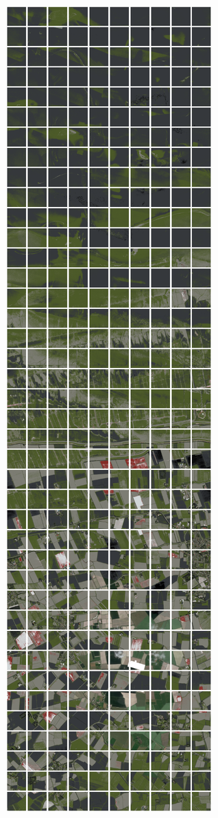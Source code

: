 <html>
<div>
<img src="https://github.com/HakkaTjakka/NL_TILE_MAP/blob/main/18/639/-1073/r.6390.-10730.png" height="44" width="44">
<img src="https://github.com/HakkaTjakka/NL_TILE_MAP/blob/main/18/639/-1073/r.6391.-10730.png" height="44" width="44">
<img src="https://github.com/HakkaTjakka/NL_TILE_MAP/blob/main/18/639/-1073/r.6392.-10730.png" height="44" width="44">
<img src="https://github.com/HakkaTjakka/NL_TILE_MAP/blob/main/18/639/-1073/r.6393.-10730.png" height="44" width="44">
<img src="https://github.com/HakkaTjakka/NL_TILE_MAP/blob/main/18/639/-1073/r.6394.-10730.png" height="44" width="44">
<img src="https://github.com/HakkaTjakka/NL_TILE_MAP/blob/main/18/639/-1073/r.6395.-10730.png" height="44" width="44">
<img src="https://github.com/HakkaTjakka/NL_TILE_MAP/blob/main/18/639/-1073/r.6396.-10730.png" height="44" width="44">
<img src="https://github.com/HakkaTjakka/NL_TILE_MAP/blob/main/18/639/-1073/r.6397.-10730.png" height="44" width="44">
<img src="https://github.com/HakkaTjakka/NL_TILE_MAP/blob/main/18/639/-1073/r.6398.-10730.png" height="44" width="44">
<img src="https://github.com/HakkaTjakka/NL_TILE_MAP/blob/main/18/639/-1073/r.6399.-10730.png" height="44" width="44">
<img src="https://github.com/HakkaTjakka/NL_TILE_MAP/blob/main/18/640/-1073/r.6400.-10730.png" height="44" width="44">
<img src="https://github.com/HakkaTjakka/NL_TILE_MAP/blob/main/18/640/-1073/r.6401.-10730.png" height="44" width="44">
<img src="https://github.com/HakkaTjakka/NL_TILE_MAP/blob/main/18/640/-1073/r.6402.-10730.png" height="44" width="44">
<img src="https://github.com/HakkaTjakka/NL_TILE_MAP/blob/main/18/640/-1073/r.6403.-10730.png" height="44" width="44">
<img src="https://github.com/HakkaTjakka/NL_TILE_MAP/blob/main/18/640/-1073/r.6404.-10730.png" height="44" width="44">
<img src="https://github.com/HakkaTjakka/NL_TILE_MAP/blob/main/18/640/-1073/r.6405.-10730.png" height="44" width="44">
<img src="https://github.com/HakkaTjakka/NL_TILE_MAP/blob/main/18/640/-1073/r.6406.-10730.png" height="44" width="44">
<img src="https://github.com/HakkaTjakka/NL_TILE_MAP/blob/main/18/640/-1073/r.6407.-10730.png" height="44" width="44">
<img src="https://github.com/HakkaTjakka/NL_TILE_MAP/blob/main/18/640/-1073/r.6408.-10730.png" height="44" width="44">
<img src="https://github.com/HakkaTjakka/NL_TILE_MAP/blob/main/18/640/-1073/r.6409.-10730.png" height="44" width="44">
<br>
<img src="https://github.com/HakkaTjakka/NL_TILE_MAP/blob/main/18/639/-1073/r.6390.-10729.png" height="44" width="44">
<img src="https://github.com/HakkaTjakka/NL_TILE_MAP/blob/main/18/639/-1073/r.6391.-10729.png" height="44" width="44">
<img src="https://github.com/HakkaTjakka/NL_TILE_MAP/blob/main/18/639/-1073/r.6392.-10729.png" height="44" width="44">
<img src="https://github.com/HakkaTjakka/NL_TILE_MAP/blob/main/18/639/-1073/r.6393.-10729.png" height="44" width="44">
<img src="https://github.com/HakkaTjakka/NL_TILE_MAP/blob/main/18/639/-1073/r.6394.-10729.png" height="44" width="44">
<img src="https://github.com/HakkaTjakka/NL_TILE_MAP/blob/main/18/639/-1073/r.6395.-10729.png" height="44" width="44">
<img src="https://github.com/HakkaTjakka/NL_TILE_MAP/blob/main/18/639/-1073/r.6396.-10729.png" height="44" width="44">
<img src="https://github.com/HakkaTjakka/NL_TILE_MAP/blob/main/18/639/-1073/r.6397.-10729.png" height="44" width="44">
<img src="https://github.com/HakkaTjakka/NL_TILE_MAP/blob/main/18/639/-1073/r.6398.-10729.png" height="44" width="44">
<img src="https://github.com/HakkaTjakka/NL_TILE_MAP/blob/main/18/639/-1073/r.6399.-10729.png" height="44" width="44">
<img src="https://github.com/HakkaTjakka/NL_TILE_MAP/blob/main/18/640/-1073/r.6400.-10729.png" height="44" width="44">
<img src="https://github.com/HakkaTjakka/NL_TILE_MAP/blob/main/18/640/-1073/r.6401.-10729.png" height="44" width="44">
<img src="https://github.com/HakkaTjakka/NL_TILE_MAP/blob/main/18/640/-1073/r.6402.-10729.png" height="44" width="44">
<img src="https://github.com/HakkaTjakka/NL_TILE_MAP/blob/main/18/640/-1073/r.6403.-10729.png" height="44" width="44">
<img src="https://github.com/HakkaTjakka/NL_TILE_MAP/blob/main/18/640/-1073/r.6404.-10729.png" height="44" width="44">
<img src="https://github.com/HakkaTjakka/NL_TILE_MAP/blob/main/18/640/-1073/r.6405.-10729.png" height="44" width="44">
<img src="https://github.com/HakkaTjakka/NL_TILE_MAP/blob/main/18/640/-1073/r.6406.-10729.png" height="44" width="44">
<img src="https://github.com/HakkaTjakka/NL_TILE_MAP/blob/main/18/640/-1073/r.6407.-10729.png" height="44" width="44">
<img src="https://github.com/HakkaTjakka/NL_TILE_MAP/blob/main/18/640/-1073/r.6408.-10729.png" height="44" width="44">
<img src="https://github.com/HakkaTjakka/NL_TILE_MAP/blob/main/18/640/-1073/r.6409.-10729.png" height="44" width="44">
<br>
<img src="https://github.com/HakkaTjakka/NL_TILE_MAP/blob/main/18/639/-1073/r.6390.-10728.png" height="44" width="44">
<img src="https://github.com/HakkaTjakka/NL_TILE_MAP/blob/main/18/639/-1073/r.6391.-10728.png" height="44" width="44">
<img src="https://github.com/HakkaTjakka/NL_TILE_MAP/blob/main/18/639/-1073/r.6392.-10728.png" height="44" width="44">
<img src="https://github.com/HakkaTjakka/NL_TILE_MAP/blob/main/18/639/-1073/r.6393.-10728.png" height="44" width="44">
<img src="https://github.com/HakkaTjakka/NL_TILE_MAP/blob/main/18/639/-1073/r.6394.-10728.png" height="44" width="44">
<img src="https://github.com/HakkaTjakka/NL_TILE_MAP/blob/main/18/639/-1073/r.6395.-10728.png" height="44" width="44">
<img src="https://github.com/HakkaTjakka/NL_TILE_MAP/blob/main/18/639/-1073/r.6396.-10728.png" height="44" width="44">
<img src="https://github.com/HakkaTjakka/NL_TILE_MAP/blob/main/18/639/-1073/r.6397.-10728.png" height="44" width="44">
<img src="https://github.com/HakkaTjakka/NL_TILE_MAP/blob/main/18/639/-1073/r.6398.-10728.png" height="44" width="44">
<img src="https://github.com/HakkaTjakka/NL_TILE_MAP/blob/main/18/639/-1073/r.6399.-10728.png" height="44" width="44">
<img src="https://github.com/HakkaTjakka/NL_TILE_MAP/blob/main/18/640/-1073/r.6400.-10728.png" height="44" width="44">
<img src="https://github.com/HakkaTjakka/NL_TILE_MAP/blob/main/18/640/-1073/r.6401.-10728.png" height="44" width="44">
<img src="https://github.com/HakkaTjakka/NL_TILE_MAP/blob/main/18/640/-1073/r.6402.-10728.png" height="44" width="44">
<img src="https://github.com/HakkaTjakka/NL_TILE_MAP/blob/main/18/640/-1073/r.6403.-10728.png" height="44" width="44">
<img src="https://github.com/HakkaTjakka/NL_TILE_MAP/blob/main/18/640/-1073/r.6404.-10728.png" height="44" width="44">
<img src="https://github.com/HakkaTjakka/NL_TILE_MAP/blob/main/18/640/-1073/r.6405.-10728.png" height="44" width="44">
<img src="https://github.com/HakkaTjakka/NL_TILE_MAP/blob/main/18/640/-1073/r.6406.-10728.png" height="44" width="44">
<img src="https://github.com/HakkaTjakka/NL_TILE_MAP/blob/main/18/640/-1073/r.6407.-10728.png" height="44" width="44">
<img src="https://github.com/HakkaTjakka/NL_TILE_MAP/blob/main/18/640/-1073/r.6408.-10728.png" height="44" width="44">
<img src="https://github.com/HakkaTjakka/NL_TILE_MAP/blob/main/18/640/-1073/r.6409.-10728.png" height="44" width="44">
<br>
<img src="https://github.com/HakkaTjakka/NL_TILE_MAP/blob/main/18/639/-1073/r.6390.-10727.png" height="44" width="44">
<img src="https://github.com/HakkaTjakka/NL_TILE_MAP/blob/main/18/639/-1073/r.6391.-10727.png" height="44" width="44">
<img src="https://github.com/HakkaTjakka/NL_TILE_MAP/blob/main/18/639/-1073/r.6392.-10727.png" height="44" width="44">
<img src="https://github.com/HakkaTjakka/NL_TILE_MAP/blob/main/18/639/-1073/r.6393.-10727.png" height="44" width="44">
<img src="https://github.com/HakkaTjakka/NL_TILE_MAP/blob/main/18/639/-1073/r.6394.-10727.png" height="44" width="44">
<img src="https://github.com/HakkaTjakka/NL_TILE_MAP/blob/main/18/639/-1073/r.6395.-10727.png" height="44" width="44">
<img src="https://github.com/HakkaTjakka/NL_TILE_MAP/blob/main/18/639/-1073/r.6396.-10727.png" height="44" width="44">
<img src="https://github.com/HakkaTjakka/NL_TILE_MAP/blob/main/18/639/-1073/r.6397.-10727.png" height="44" width="44">
<img src="https://github.com/HakkaTjakka/NL_TILE_MAP/blob/main/18/639/-1073/r.6398.-10727.png" height="44" width="44">
<img src="https://github.com/HakkaTjakka/NL_TILE_MAP/blob/main/18/639/-1073/r.6399.-10727.png" height="44" width="44">
<img src="https://github.com/HakkaTjakka/NL_TILE_MAP/blob/main/18/640/-1073/r.6400.-10727.png" height="44" width="44">
<img src="https://github.com/HakkaTjakka/NL_TILE_MAP/blob/main/18/640/-1073/r.6401.-10727.png" height="44" width="44">
<img src="https://github.com/HakkaTjakka/NL_TILE_MAP/blob/main/18/640/-1073/r.6402.-10727.png" height="44" width="44">
<img src="https://github.com/HakkaTjakka/NL_TILE_MAP/blob/main/18/640/-1073/r.6403.-10727.png" height="44" width="44">
<img src="https://github.com/HakkaTjakka/NL_TILE_MAP/blob/main/18/640/-1073/r.6404.-10727.png" height="44" width="44">
<img src="https://github.com/HakkaTjakka/NL_TILE_MAP/blob/main/18/640/-1073/r.6405.-10727.png" height="44" width="44">
<img src="https://github.com/HakkaTjakka/NL_TILE_MAP/blob/main/18/640/-1073/r.6406.-10727.png" height="44" width="44">
<img src="https://github.com/HakkaTjakka/NL_TILE_MAP/blob/main/18/640/-1073/r.6407.-10727.png" height="44" width="44">
<img src="https://github.com/HakkaTjakka/NL_TILE_MAP/blob/main/18/640/-1073/r.6408.-10727.png" height="44" width="44">
<img src="https://github.com/HakkaTjakka/NL_TILE_MAP/blob/main/18/640/-1073/r.6409.-10727.png" height="44" width="44">
<br>
<img src="https://github.com/HakkaTjakka/NL_TILE_MAP/blob/main/18/639/-1073/r.6390.-10726.png" height="44" width="44">
<img src="https://github.com/HakkaTjakka/NL_TILE_MAP/blob/main/18/639/-1073/r.6391.-10726.png" height="44" width="44">
<img src="https://github.com/HakkaTjakka/NL_TILE_MAP/blob/main/18/639/-1073/r.6392.-10726.png" height="44" width="44">
<img src="https://github.com/HakkaTjakka/NL_TILE_MAP/blob/main/18/639/-1073/r.6393.-10726.png" height="44" width="44">
<img src="https://github.com/HakkaTjakka/NL_TILE_MAP/blob/main/18/639/-1073/r.6394.-10726.png" height="44" width="44">
<img src="https://github.com/HakkaTjakka/NL_TILE_MAP/blob/main/18/639/-1073/r.6395.-10726.png" height="44" width="44">
<img src="https://github.com/HakkaTjakka/NL_TILE_MAP/blob/main/18/639/-1073/r.6396.-10726.png" height="44" width="44">
<img src="https://github.com/HakkaTjakka/NL_TILE_MAP/blob/main/18/639/-1073/r.6397.-10726.png" height="44" width="44">
<img src="https://github.com/HakkaTjakka/NL_TILE_MAP/blob/main/18/639/-1073/r.6398.-10726.png" height="44" width="44">
<img src="https://github.com/HakkaTjakka/NL_TILE_MAP/blob/main/18/639/-1073/r.6399.-10726.png" height="44" width="44">
<img src="https://github.com/HakkaTjakka/NL_TILE_MAP/blob/main/18/640/-1073/r.6400.-10726.png" height="44" width="44">
<img src="https://github.com/HakkaTjakka/NL_TILE_MAP/blob/main/18/640/-1073/r.6401.-10726.png" height="44" width="44">
<img src="https://github.com/HakkaTjakka/NL_TILE_MAP/blob/main/18/640/-1073/r.6402.-10726.png" height="44" width="44">
<img src="https://github.com/HakkaTjakka/NL_TILE_MAP/blob/main/18/640/-1073/r.6403.-10726.png" height="44" width="44">
<img src="https://github.com/HakkaTjakka/NL_TILE_MAP/blob/main/18/640/-1073/r.6404.-10726.png" height="44" width="44">
<img src="https://github.com/HakkaTjakka/NL_TILE_MAP/blob/main/18/640/-1073/r.6405.-10726.png" height="44" width="44">
<img src="https://github.com/HakkaTjakka/NL_TILE_MAP/blob/main/18/640/-1073/r.6406.-10726.png" height="44" width="44">
<img src="https://github.com/HakkaTjakka/NL_TILE_MAP/blob/main/18/640/-1073/r.6407.-10726.png" height="44" width="44">
<img src="https://github.com/HakkaTjakka/NL_TILE_MAP/blob/main/18/640/-1073/r.6408.-10726.png" height="44" width="44">
<img src="https://github.com/HakkaTjakka/NL_TILE_MAP/blob/main/18/640/-1073/r.6409.-10726.png" height="44" width="44">
<br>
<img src="https://github.com/HakkaTjakka/NL_TILE_MAP/blob/main/18/639/-1073/r.6390.-10725.png" height="44" width="44">
<img src="https://github.com/HakkaTjakka/NL_TILE_MAP/blob/main/18/639/-1073/r.6391.-10725.png" height="44" width="44">
<img src="https://github.com/HakkaTjakka/NL_TILE_MAP/blob/main/18/639/-1073/r.6392.-10725.png" height="44" width="44">
<img src="https://github.com/HakkaTjakka/NL_TILE_MAP/blob/main/18/639/-1073/r.6393.-10725.png" height="44" width="44">
<img src="https://github.com/HakkaTjakka/NL_TILE_MAP/blob/main/18/639/-1073/r.6394.-10725.png" height="44" width="44">
<img src="https://github.com/HakkaTjakka/NL_TILE_MAP/blob/main/18/639/-1073/r.6395.-10725.png" height="44" width="44">
<img src="https://github.com/HakkaTjakka/NL_TILE_MAP/blob/main/18/639/-1073/r.6396.-10725.png" height="44" width="44">
<img src="https://github.com/HakkaTjakka/NL_TILE_MAP/blob/main/18/639/-1073/r.6397.-10725.png" height="44" width="44">
<img src="https://github.com/HakkaTjakka/NL_TILE_MAP/blob/main/18/639/-1073/r.6398.-10725.png" height="44" width="44">
<img src="https://github.com/HakkaTjakka/NL_TILE_MAP/blob/main/18/639/-1073/r.6399.-10725.png" height="44" width="44">
<img src="https://github.com/HakkaTjakka/NL_TILE_MAP/blob/main/18/640/-1073/r.6400.-10725.png" height="44" width="44">
<img src="https://github.com/HakkaTjakka/NL_TILE_MAP/blob/main/18/640/-1073/r.6401.-10725.png" height="44" width="44">
<img src="https://github.com/HakkaTjakka/NL_TILE_MAP/blob/main/18/640/-1073/r.6402.-10725.png" height="44" width="44">
<img src="https://github.com/HakkaTjakka/NL_TILE_MAP/blob/main/18/640/-1073/r.6403.-10725.png" height="44" width="44">
<img src="https://github.com/HakkaTjakka/NL_TILE_MAP/blob/main/18/640/-1073/r.6404.-10725.png" height="44" width="44">
<img src="https://github.com/HakkaTjakka/NL_TILE_MAP/blob/main/18/640/-1073/r.6405.-10725.png" height="44" width="44">
<img src="https://github.com/HakkaTjakka/NL_TILE_MAP/blob/main/18/640/-1073/r.6406.-10725.png" height="44" width="44">
<img src="https://github.com/HakkaTjakka/NL_TILE_MAP/blob/main/18/640/-1073/r.6407.-10725.png" height="44" width="44">
<img src="https://github.com/HakkaTjakka/NL_TILE_MAP/blob/main/18/640/-1073/r.6408.-10725.png" height="44" width="44">
<img src="https://github.com/HakkaTjakka/NL_TILE_MAP/blob/main/18/640/-1073/r.6409.-10725.png" height="44" width="44">
<br>
<img src="https://github.com/HakkaTjakka/NL_TILE_MAP/blob/main/18/639/-1073/r.6390.-10724.png" height="44" width="44">
<img src="https://github.com/HakkaTjakka/NL_TILE_MAP/blob/main/18/639/-1073/r.6391.-10724.png" height="44" width="44">
<img src="https://github.com/HakkaTjakka/NL_TILE_MAP/blob/main/18/639/-1073/r.6392.-10724.png" height="44" width="44">
<img src="https://github.com/HakkaTjakka/NL_TILE_MAP/blob/main/18/639/-1073/r.6393.-10724.png" height="44" width="44">
<img src="https://github.com/HakkaTjakka/NL_TILE_MAP/blob/main/18/639/-1073/r.6394.-10724.png" height="44" width="44">
<img src="https://github.com/HakkaTjakka/NL_TILE_MAP/blob/main/18/639/-1073/r.6395.-10724.png" height="44" width="44">
<img src="https://github.com/HakkaTjakka/NL_TILE_MAP/blob/main/18/639/-1073/r.6396.-10724.png" height="44" width="44">
<img src="https://github.com/HakkaTjakka/NL_TILE_MAP/blob/main/18/639/-1073/r.6397.-10724.png" height="44" width="44">
<img src="https://github.com/HakkaTjakka/NL_TILE_MAP/blob/main/18/639/-1073/r.6398.-10724.png" height="44" width="44">
<img src="https://github.com/HakkaTjakka/NL_TILE_MAP/blob/main/18/639/-1073/r.6399.-10724.png" height="44" width="44">
<img src="https://github.com/HakkaTjakka/NL_TILE_MAP/blob/main/18/640/-1073/r.6400.-10724.png" height="44" width="44">
<img src="https://github.com/HakkaTjakka/NL_TILE_MAP/blob/main/18/640/-1073/r.6401.-10724.png" height="44" width="44">
<img src="https://github.com/HakkaTjakka/NL_TILE_MAP/blob/main/18/640/-1073/r.6402.-10724.png" height="44" width="44">
<img src="https://github.com/HakkaTjakka/NL_TILE_MAP/blob/main/18/640/-1073/r.6403.-10724.png" height="44" width="44">
<img src="https://github.com/HakkaTjakka/NL_TILE_MAP/blob/main/18/640/-1073/r.6404.-10724.png" height="44" width="44">
<img src="https://github.com/HakkaTjakka/NL_TILE_MAP/blob/main/18/640/-1073/r.6405.-10724.png" height="44" width="44">
<img src="https://github.com/HakkaTjakka/NL_TILE_MAP/blob/main/18/640/-1073/r.6406.-10724.png" height="44" width="44">
<img src="https://github.com/HakkaTjakka/NL_TILE_MAP/blob/main/18/640/-1073/r.6407.-10724.png" height="44" width="44">
<img src="https://github.com/HakkaTjakka/NL_TILE_MAP/blob/main/18/640/-1073/r.6408.-10724.png" height="44" width="44">
<img src="https://github.com/HakkaTjakka/NL_TILE_MAP/blob/main/18/640/-1073/r.6409.-10724.png" height="44" width="44">
<br>
<img src="https://github.com/HakkaTjakka/NL_TILE_MAP/blob/main/18/639/-1073/r.6390.-10723.png" height="44" width="44">
<img src="https://github.com/HakkaTjakka/NL_TILE_MAP/blob/main/18/639/-1073/r.6391.-10723.png" height="44" width="44">
<img src="https://github.com/HakkaTjakka/NL_TILE_MAP/blob/main/18/639/-1073/r.6392.-10723.png" height="44" width="44">
<img src="https://github.com/HakkaTjakka/NL_TILE_MAP/blob/main/18/639/-1073/r.6393.-10723.png" height="44" width="44">
<img src="https://github.com/HakkaTjakka/NL_TILE_MAP/blob/main/18/639/-1073/r.6394.-10723.png" height="44" width="44">
<img src="https://github.com/HakkaTjakka/NL_TILE_MAP/blob/main/18/639/-1073/r.6395.-10723.png" height="44" width="44">
<img src="https://github.com/HakkaTjakka/NL_TILE_MAP/blob/main/18/639/-1073/r.6396.-10723.png" height="44" width="44">
<img src="https://github.com/HakkaTjakka/NL_TILE_MAP/blob/main/18/639/-1073/r.6397.-10723.png" height="44" width="44">
<img src="https://github.com/HakkaTjakka/NL_TILE_MAP/blob/main/18/639/-1073/r.6398.-10723.png" height="44" width="44">
<img src="https://github.com/HakkaTjakka/NL_TILE_MAP/blob/main/18/639/-1073/r.6399.-10723.png" height="44" width="44">
<img src="https://github.com/HakkaTjakka/NL_TILE_MAP/blob/main/18/640/-1073/r.6400.-10723.png" height="44" width="44">
<img src="https://github.com/HakkaTjakka/NL_TILE_MAP/blob/main/18/640/-1073/r.6401.-10723.png" height="44" width="44">
<img src="https://github.com/HakkaTjakka/NL_TILE_MAP/blob/main/18/640/-1073/r.6402.-10723.png" height="44" width="44">
<img src="https://github.com/HakkaTjakka/NL_TILE_MAP/blob/main/18/640/-1073/r.6403.-10723.png" height="44" width="44">
<img src="https://github.com/HakkaTjakka/NL_TILE_MAP/blob/main/18/640/-1073/r.6404.-10723.png" height="44" width="44">
<img src="https://github.com/HakkaTjakka/NL_TILE_MAP/blob/main/18/640/-1073/r.6405.-10723.png" height="44" width="44">
<img src="https://github.com/HakkaTjakka/NL_TILE_MAP/blob/main/18/640/-1073/r.6406.-10723.png" height="44" width="44">
<img src="https://github.com/HakkaTjakka/NL_TILE_MAP/blob/main/18/640/-1073/r.6407.-10723.png" height="44" width="44">
<img src="https://github.com/HakkaTjakka/NL_TILE_MAP/blob/main/18/640/-1073/r.6408.-10723.png" height="44" width="44">
<img src="https://github.com/HakkaTjakka/NL_TILE_MAP/blob/main/18/640/-1073/r.6409.-10723.png" height="44" width="44">
<br>
<img src="https://github.com/HakkaTjakka/NL_TILE_MAP/blob/main/18/639/-1073/r.6390.-10722.png" height="44" width="44">
<img src="https://github.com/HakkaTjakka/NL_TILE_MAP/blob/main/18/639/-1073/r.6391.-10722.png" height="44" width="44">
<img src="https://github.com/HakkaTjakka/NL_TILE_MAP/blob/main/18/639/-1073/r.6392.-10722.png" height="44" width="44">
<img src="https://github.com/HakkaTjakka/NL_TILE_MAP/blob/main/18/639/-1073/r.6393.-10722.png" height="44" width="44">
<img src="https://github.com/HakkaTjakka/NL_TILE_MAP/blob/main/18/639/-1073/r.6394.-10722.png" height="44" width="44">
<img src="https://github.com/HakkaTjakka/NL_TILE_MAP/blob/main/18/639/-1073/r.6395.-10722.png" height="44" width="44">
<img src="https://github.com/HakkaTjakka/NL_TILE_MAP/blob/main/18/639/-1073/r.6396.-10722.png" height="44" width="44">
<img src="https://github.com/HakkaTjakka/NL_TILE_MAP/blob/main/18/639/-1073/r.6397.-10722.png" height="44" width="44">
<img src="https://github.com/HakkaTjakka/NL_TILE_MAP/blob/main/18/639/-1073/r.6398.-10722.png" height="44" width="44">
<img src="https://github.com/HakkaTjakka/NL_TILE_MAP/blob/main/18/639/-1073/r.6399.-10722.png" height="44" width="44">
<img src="https://github.com/HakkaTjakka/NL_TILE_MAP/blob/main/18/640/-1073/r.6400.-10722.png" height="44" width="44">
<img src="https://github.com/HakkaTjakka/NL_TILE_MAP/blob/main/18/640/-1073/r.6401.-10722.png" height="44" width="44">
<img src="https://github.com/HakkaTjakka/NL_TILE_MAP/blob/main/18/640/-1073/r.6402.-10722.png" height="44" width="44">
<img src="https://github.com/HakkaTjakka/NL_TILE_MAP/blob/main/18/640/-1073/r.6403.-10722.png" height="44" width="44">
<img src="https://github.com/HakkaTjakka/NL_TILE_MAP/blob/main/18/640/-1073/r.6404.-10722.png" height="44" width="44">
<img src="https://github.com/HakkaTjakka/NL_TILE_MAP/blob/main/18/640/-1073/r.6405.-10722.png" height="44" width="44">
<img src="https://github.com/HakkaTjakka/NL_TILE_MAP/blob/main/18/640/-1073/r.6406.-10722.png" height="44" width="44">
<img src="https://github.com/HakkaTjakka/NL_TILE_MAP/blob/main/18/640/-1073/r.6407.-10722.png" height="44" width="44">
<img src="https://github.com/HakkaTjakka/NL_TILE_MAP/blob/main/18/640/-1073/r.6408.-10722.png" height="44" width="44">
<img src="https://github.com/HakkaTjakka/NL_TILE_MAP/blob/main/18/640/-1073/r.6409.-10722.png" height="44" width="44">
<br>
<img src="https://github.com/HakkaTjakka/NL_TILE_MAP/blob/main/18/639/-1073/r.6390.-10721.png" height="44" width="44">
<img src="https://github.com/HakkaTjakka/NL_TILE_MAP/blob/main/18/639/-1073/r.6391.-10721.png" height="44" width="44">
<img src="https://github.com/HakkaTjakka/NL_TILE_MAP/blob/main/18/639/-1073/r.6392.-10721.png" height="44" width="44">
<img src="https://github.com/HakkaTjakka/NL_TILE_MAP/blob/main/18/639/-1073/r.6393.-10721.png" height="44" width="44">
<img src="https://github.com/HakkaTjakka/NL_TILE_MAP/blob/main/18/639/-1073/r.6394.-10721.png" height="44" width="44">
<img src="https://github.com/HakkaTjakka/NL_TILE_MAP/blob/main/18/639/-1073/r.6395.-10721.png" height="44" width="44">
<img src="https://github.com/HakkaTjakka/NL_TILE_MAP/blob/main/18/639/-1073/r.6396.-10721.png" height="44" width="44">
<img src="https://github.com/HakkaTjakka/NL_TILE_MAP/blob/main/18/639/-1073/r.6397.-10721.png" height="44" width="44">
<img src="https://github.com/HakkaTjakka/NL_TILE_MAP/blob/main/18/639/-1073/r.6398.-10721.png" height="44" width="44">
<img src="https://github.com/HakkaTjakka/NL_TILE_MAP/blob/main/18/639/-1073/r.6399.-10721.png" height="44" width="44">
<img src="https://github.com/HakkaTjakka/NL_TILE_MAP/blob/main/18/640/-1073/r.6400.-10721.png" height="44" width="44">
<img src="https://github.com/HakkaTjakka/NL_TILE_MAP/blob/main/18/640/-1073/r.6401.-10721.png" height="44" width="44">
<img src="https://github.com/HakkaTjakka/NL_TILE_MAP/blob/main/18/640/-1073/r.6402.-10721.png" height="44" width="44">
<img src="https://github.com/HakkaTjakka/NL_TILE_MAP/blob/main/18/640/-1073/r.6403.-10721.png" height="44" width="44">
<img src="https://github.com/HakkaTjakka/NL_TILE_MAP/blob/main/18/640/-1073/r.6404.-10721.png" height="44" width="44">
<img src="https://github.com/HakkaTjakka/NL_TILE_MAP/blob/main/18/640/-1073/r.6405.-10721.png" height="44" width="44">
<img src="https://github.com/HakkaTjakka/NL_TILE_MAP/blob/main/18/640/-1073/r.6406.-10721.png" height="44" width="44">
<img src="https://github.com/HakkaTjakka/NL_TILE_MAP/blob/main/18/640/-1073/r.6407.-10721.png" height="44" width="44">
<img src="https://github.com/HakkaTjakka/NL_TILE_MAP/blob/main/18/640/-1073/r.6408.-10721.png" height="44" width="44">
<img src="https://github.com/HakkaTjakka/NL_TILE_MAP/blob/main/18/640/-1073/r.6409.-10721.png" height="44" width="44">
<br>
<img src="https://github.com/HakkaTjakka/NL_TILE_MAP/blob/main/18/639/-1072/r.6390.-10720.png" height="44" width="44">
<img src="https://github.com/HakkaTjakka/NL_TILE_MAP/blob/main/18/639/-1072/r.6391.-10720.png" height="44" width="44">
<img src="https://github.com/HakkaTjakka/NL_TILE_MAP/blob/main/18/639/-1072/r.6392.-10720.png" height="44" width="44">
<img src="https://github.com/HakkaTjakka/NL_TILE_MAP/blob/main/18/639/-1072/r.6393.-10720.png" height="44" width="44">
<img src="https://github.com/HakkaTjakka/NL_TILE_MAP/blob/main/18/639/-1072/r.6394.-10720.png" height="44" width="44">
<img src="https://github.com/HakkaTjakka/NL_TILE_MAP/blob/main/18/639/-1072/r.6395.-10720.png" height="44" width="44">
<img src="https://github.com/HakkaTjakka/NL_TILE_MAP/blob/main/18/639/-1072/r.6396.-10720.png" height="44" width="44">
<img src="https://github.com/HakkaTjakka/NL_TILE_MAP/blob/main/18/639/-1072/r.6397.-10720.png" height="44" width="44">
<img src="https://github.com/HakkaTjakka/NL_TILE_MAP/blob/main/18/639/-1072/r.6398.-10720.png" height="44" width="44">
<img src="https://github.com/HakkaTjakka/NL_TILE_MAP/blob/main/18/639/-1072/r.6399.-10720.png" height="44" width="44">
<img src="https://github.com/HakkaTjakka/NL_TILE_MAP/blob/main/18/640/-1072/r.6400.-10720.png" height="44" width="44">
<img src="https://github.com/HakkaTjakka/NL_TILE_MAP/blob/main/18/640/-1072/r.6401.-10720.png" height="44" width="44">
<img src="https://github.com/HakkaTjakka/NL_TILE_MAP/blob/main/18/640/-1072/r.6402.-10720.png" height="44" width="44">
<img src="https://github.com/HakkaTjakka/NL_TILE_MAP/blob/main/18/640/-1072/r.6403.-10720.png" height="44" width="44">
<img src="https://github.com/HakkaTjakka/NL_TILE_MAP/blob/main/18/640/-1072/r.6404.-10720.png" height="44" width="44">
<img src="https://github.com/HakkaTjakka/NL_TILE_MAP/blob/main/18/640/-1072/r.6405.-10720.png" height="44" width="44">
<img src="https://github.com/HakkaTjakka/NL_TILE_MAP/blob/main/18/640/-1072/r.6406.-10720.png" height="44" width="44">
<img src="https://github.com/HakkaTjakka/NL_TILE_MAP/blob/main/18/640/-1072/r.6407.-10720.png" height="44" width="44">
<img src="https://github.com/HakkaTjakka/NL_TILE_MAP/blob/main/18/640/-1072/r.6408.-10720.png" height="44" width="44">
<img src="https://github.com/HakkaTjakka/NL_TILE_MAP/blob/main/18/640/-1072/r.6409.-10720.png" height="44" width="44">
<br>
<img src="https://github.com/HakkaTjakka/NL_TILE_MAP/blob/main/18/639/-1072/r.6390.-10719.png" height="44" width="44">
<img src="https://github.com/HakkaTjakka/NL_TILE_MAP/blob/main/18/639/-1072/r.6391.-10719.png" height="44" width="44">
<img src="https://github.com/HakkaTjakka/NL_TILE_MAP/blob/main/18/639/-1072/r.6392.-10719.png" height="44" width="44">
<img src="https://github.com/HakkaTjakka/NL_TILE_MAP/blob/main/18/639/-1072/r.6393.-10719.png" height="44" width="44">
<img src="https://github.com/HakkaTjakka/NL_TILE_MAP/blob/main/18/639/-1072/r.6394.-10719.png" height="44" width="44">
<img src="https://github.com/HakkaTjakka/NL_TILE_MAP/blob/main/18/639/-1072/r.6395.-10719.png" height="44" width="44">
<img src="https://github.com/HakkaTjakka/NL_TILE_MAP/blob/main/18/639/-1072/r.6396.-10719.png" height="44" width="44">
<img src="https://github.com/HakkaTjakka/NL_TILE_MAP/blob/main/18/639/-1072/r.6397.-10719.png" height="44" width="44">
<img src="https://github.com/HakkaTjakka/NL_TILE_MAP/blob/main/18/639/-1072/r.6398.-10719.png" height="44" width="44">
<img src="https://github.com/HakkaTjakka/NL_TILE_MAP/blob/main/18/639/-1072/r.6399.-10719.png" height="44" width="44">
<img src="https://github.com/HakkaTjakka/NL_TILE_MAP/blob/main/18/640/-1072/r.6400.-10719.png" height="44" width="44">
<img src="https://github.com/HakkaTjakka/NL_TILE_MAP/blob/main/18/640/-1072/r.6401.-10719.png" height="44" width="44">
<img src="https://github.com/HakkaTjakka/NL_TILE_MAP/blob/main/18/640/-1072/r.6402.-10719.png" height="44" width="44">
<img src="https://github.com/HakkaTjakka/NL_TILE_MAP/blob/main/18/640/-1072/r.6403.-10719.png" height="44" width="44">
<img src="https://github.com/HakkaTjakka/NL_TILE_MAP/blob/main/18/640/-1072/r.6404.-10719.png" height="44" width="44">
<img src="https://github.com/HakkaTjakka/NL_TILE_MAP/blob/main/18/640/-1072/r.6405.-10719.png" height="44" width="44">
<img src="https://github.com/HakkaTjakka/NL_TILE_MAP/blob/main/18/640/-1072/r.6406.-10719.png" height="44" width="44">
<img src="https://github.com/HakkaTjakka/NL_TILE_MAP/blob/main/18/640/-1072/r.6407.-10719.png" height="44" width="44">
<img src="https://github.com/HakkaTjakka/NL_TILE_MAP/blob/main/18/640/-1072/r.6408.-10719.png" height="44" width="44">
<img src="https://github.com/HakkaTjakka/NL_TILE_MAP/blob/main/18/640/-1072/r.6409.-10719.png" height="44" width="44">
<br>
<img src="https://github.com/HakkaTjakka/NL_TILE_MAP/blob/main/18/639/-1072/r.6390.-10718.png" height="44" width="44">
<img src="https://github.com/HakkaTjakka/NL_TILE_MAP/blob/main/18/639/-1072/r.6391.-10718.png" height="44" width="44">
<img src="https://github.com/HakkaTjakka/NL_TILE_MAP/blob/main/18/639/-1072/r.6392.-10718.png" height="44" width="44">
<img src="https://github.com/HakkaTjakka/NL_TILE_MAP/blob/main/18/639/-1072/r.6393.-10718.png" height="44" width="44">
<img src="https://github.com/HakkaTjakka/NL_TILE_MAP/blob/main/18/639/-1072/r.6394.-10718.png" height="44" width="44">
<img src="https://github.com/HakkaTjakka/NL_TILE_MAP/blob/main/18/639/-1072/r.6395.-10718.png" height="44" width="44">
<img src="https://github.com/HakkaTjakka/NL_TILE_MAP/blob/main/18/639/-1072/r.6396.-10718.png" height="44" width="44">
<img src="https://github.com/HakkaTjakka/NL_TILE_MAP/blob/main/18/639/-1072/r.6397.-10718.png" height="44" width="44">
<img src="https://github.com/HakkaTjakka/NL_TILE_MAP/blob/main/18/639/-1072/r.6398.-10718.png" height="44" width="44">
<img src="https://github.com/HakkaTjakka/NL_TILE_MAP/blob/main/18/639/-1072/r.6399.-10718.png" height="44" width="44">
<img src="https://github.com/HakkaTjakka/NL_TILE_MAP/blob/main/18/640/-1072/r.6400.-10718.png" height="44" width="44">
<img src="https://github.com/HakkaTjakka/NL_TILE_MAP/blob/main/18/640/-1072/r.6401.-10718.png" height="44" width="44">
<img src="https://github.com/HakkaTjakka/NL_TILE_MAP/blob/main/18/640/-1072/r.6402.-10718.png" height="44" width="44">
<img src="https://github.com/HakkaTjakka/NL_TILE_MAP/blob/main/18/640/-1072/r.6403.-10718.png" height="44" width="44">
<img src="https://github.com/HakkaTjakka/NL_TILE_MAP/blob/main/18/640/-1072/r.6404.-10718.png" height="44" width="44">
<img src="https://github.com/HakkaTjakka/NL_TILE_MAP/blob/main/18/640/-1072/r.6405.-10718.png" height="44" width="44">
<img src="https://github.com/HakkaTjakka/NL_TILE_MAP/blob/main/18/640/-1072/r.6406.-10718.png" height="44" width="44">
<img src="https://github.com/HakkaTjakka/NL_TILE_MAP/blob/main/18/640/-1072/r.6407.-10718.png" height="44" width="44">
<img src="https://github.com/HakkaTjakka/NL_TILE_MAP/blob/main/18/640/-1072/r.6408.-10718.png" height="44" width="44">
<img src="https://github.com/HakkaTjakka/NL_TILE_MAP/blob/main/18/640/-1072/r.6409.-10718.png" height="44" width="44">
<br>
<img src="https://github.com/HakkaTjakka/NL_TILE_MAP/blob/main/18/639/-1072/r.6390.-10717.png" height="44" width="44">
<img src="https://github.com/HakkaTjakka/NL_TILE_MAP/blob/main/18/639/-1072/r.6391.-10717.png" height="44" width="44">
<img src="https://github.com/HakkaTjakka/NL_TILE_MAP/blob/main/18/639/-1072/r.6392.-10717.png" height="44" width="44">
<img src="https://github.com/HakkaTjakka/NL_TILE_MAP/blob/main/18/639/-1072/r.6393.-10717.png" height="44" width="44">
<img src="https://github.com/HakkaTjakka/NL_TILE_MAP/blob/main/18/639/-1072/r.6394.-10717.png" height="44" width="44">
<img src="https://github.com/HakkaTjakka/NL_TILE_MAP/blob/main/18/639/-1072/r.6395.-10717.png" height="44" width="44">
<img src="https://github.com/HakkaTjakka/NL_TILE_MAP/blob/main/18/639/-1072/r.6396.-10717.png" height="44" width="44">
<img src="https://github.com/HakkaTjakka/NL_TILE_MAP/blob/main/18/639/-1072/r.6397.-10717.png" height="44" width="44">
<img src="https://github.com/HakkaTjakka/NL_TILE_MAP/blob/main/18/639/-1072/r.6398.-10717.png" height="44" width="44">
<img src="https://github.com/HakkaTjakka/NL_TILE_MAP/blob/main/18/639/-1072/r.6399.-10717.png" height="44" width="44">
<img src="https://github.com/HakkaTjakka/NL_TILE_MAP/blob/main/18/640/-1072/r.6400.-10717.png" height="44" width="44">
<img src="https://github.com/HakkaTjakka/NL_TILE_MAP/blob/main/18/640/-1072/r.6401.-10717.png" height="44" width="44">
<img src="https://github.com/HakkaTjakka/NL_TILE_MAP/blob/main/18/640/-1072/r.6402.-10717.png" height="44" width="44">
<img src="https://github.com/HakkaTjakka/NL_TILE_MAP/blob/main/18/640/-1072/r.6403.-10717.png" height="44" width="44">
<img src="https://github.com/HakkaTjakka/NL_TILE_MAP/blob/main/18/640/-1072/r.6404.-10717.png" height="44" width="44">
<img src="https://github.com/HakkaTjakka/NL_TILE_MAP/blob/main/18/640/-1072/r.6405.-10717.png" height="44" width="44">
<img src="https://github.com/HakkaTjakka/NL_TILE_MAP/blob/main/18/640/-1072/r.6406.-10717.png" height="44" width="44">
<img src="https://github.com/HakkaTjakka/NL_TILE_MAP/blob/main/18/640/-1072/r.6407.-10717.png" height="44" width="44">
<img src="https://github.com/HakkaTjakka/NL_TILE_MAP/blob/main/18/640/-1072/r.6408.-10717.png" height="44" width="44">
<img src="https://github.com/HakkaTjakka/NL_TILE_MAP/blob/main/18/640/-1072/r.6409.-10717.png" height="44" width="44">
<br>
<img src="https://github.com/HakkaTjakka/NL_TILE_MAP/blob/main/18/639/-1072/r.6390.-10716.png" height="44" width="44">
<img src="https://github.com/HakkaTjakka/NL_TILE_MAP/blob/main/18/639/-1072/r.6391.-10716.png" height="44" width="44">
<img src="https://github.com/HakkaTjakka/NL_TILE_MAP/blob/main/18/639/-1072/r.6392.-10716.png" height="44" width="44">
<img src="https://github.com/HakkaTjakka/NL_TILE_MAP/blob/main/18/639/-1072/r.6393.-10716.png" height="44" width="44">
<img src="https://github.com/HakkaTjakka/NL_TILE_MAP/blob/main/18/639/-1072/r.6394.-10716.png" height="44" width="44">
<img src="https://github.com/HakkaTjakka/NL_TILE_MAP/blob/main/18/639/-1072/r.6395.-10716.png" height="44" width="44">
<img src="https://github.com/HakkaTjakka/NL_TILE_MAP/blob/main/18/639/-1072/r.6396.-10716.png" height="44" width="44">
<img src="https://github.com/HakkaTjakka/NL_TILE_MAP/blob/main/18/639/-1072/r.6397.-10716.png" height="44" width="44">
<img src="https://github.com/HakkaTjakka/NL_TILE_MAP/blob/main/18/639/-1072/r.6398.-10716.png" height="44" width="44">
<img src="https://github.com/HakkaTjakka/NL_TILE_MAP/blob/main/18/639/-1072/r.6399.-10716.png" height="44" width="44">
<img src="https://github.com/HakkaTjakka/NL_TILE_MAP/blob/main/18/640/-1072/r.6400.-10716.png" height="44" width="44">
<img src="https://github.com/HakkaTjakka/NL_TILE_MAP/blob/main/18/640/-1072/r.6401.-10716.png" height="44" width="44">
<img src="https://github.com/HakkaTjakka/NL_TILE_MAP/blob/main/18/640/-1072/r.6402.-10716.png" height="44" width="44">
<img src="https://github.com/HakkaTjakka/NL_TILE_MAP/blob/main/18/640/-1072/r.6403.-10716.png" height="44" width="44">
<img src="https://github.com/HakkaTjakka/NL_TILE_MAP/blob/main/18/640/-1072/r.6404.-10716.png" height="44" width="44">
<img src="https://github.com/HakkaTjakka/NL_TILE_MAP/blob/main/18/640/-1072/r.6405.-10716.png" height="44" width="44">
<img src="https://github.com/HakkaTjakka/NL_TILE_MAP/blob/main/18/640/-1072/r.6406.-10716.png" height="44" width="44">
<img src="https://github.com/HakkaTjakka/NL_TILE_MAP/blob/main/18/640/-1072/r.6407.-10716.png" height="44" width="44">
<img src="https://github.com/HakkaTjakka/NL_TILE_MAP/blob/main/18/640/-1072/r.6408.-10716.png" height="44" width="44">
<img src="https://github.com/HakkaTjakka/NL_TILE_MAP/blob/main/18/640/-1072/r.6409.-10716.png" height="44" width="44">
<br>
<img src="https://github.com/HakkaTjakka/NL_TILE_MAP/blob/main/18/639/-1072/r.6390.-10715.png" height="44" width="44">
<img src="https://github.com/HakkaTjakka/NL_TILE_MAP/blob/main/18/639/-1072/r.6391.-10715.png" height="44" width="44">
<img src="https://github.com/HakkaTjakka/NL_TILE_MAP/blob/main/18/639/-1072/r.6392.-10715.png" height="44" width="44">
<img src="https://github.com/HakkaTjakka/NL_TILE_MAP/blob/main/18/639/-1072/r.6393.-10715.png" height="44" width="44">
<img src="https://github.com/HakkaTjakka/NL_TILE_MAP/blob/main/18/639/-1072/r.6394.-10715.png" height="44" width="44">
<img src="https://github.com/HakkaTjakka/NL_TILE_MAP/blob/main/18/639/-1072/r.6395.-10715.png" height="44" width="44">
<img src="https://github.com/HakkaTjakka/NL_TILE_MAP/blob/main/18/639/-1072/r.6396.-10715.png" height="44" width="44">
<img src="https://github.com/HakkaTjakka/NL_TILE_MAP/blob/main/18/639/-1072/r.6397.-10715.png" height="44" width="44">
<img src="https://github.com/HakkaTjakka/NL_TILE_MAP/blob/main/18/639/-1072/r.6398.-10715.png" height="44" width="44">
<img src="https://github.com/HakkaTjakka/NL_TILE_MAP/blob/main/18/639/-1072/r.6399.-10715.png" height="44" width="44">
<img src="https://github.com/HakkaTjakka/NL_TILE_MAP/blob/main/18/640/-1072/r.6400.-10715.png" height="44" width="44">
<img src="https://github.com/HakkaTjakka/NL_TILE_MAP/blob/main/18/640/-1072/r.6401.-10715.png" height="44" width="44">
<img src="https://github.com/HakkaTjakka/NL_TILE_MAP/blob/main/18/640/-1072/r.6402.-10715.png" height="44" width="44">
<img src="https://github.com/HakkaTjakka/NL_TILE_MAP/blob/main/18/640/-1072/r.6403.-10715.png" height="44" width="44">
<img src="https://github.com/HakkaTjakka/NL_TILE_MAP/blob/main/18/640/-1072/r.6404.-10715.png" height="44" width="44">
<img src="https://github.com/HakkaTjakka/NL_TILE_MAP/blob/main/18/640/-1072/r.6405.-10715.png" height="44" width="44">
<img src="https://github.com/HakkaTjakka/NL_TILE_MAP/blob/main/18/640/-1072/r.6406.-10715.png" height="44" width="44">
<img src="https://github.com/HakkaTjakka/NL_TILE_MAP/blob/main/18/640/-1072/r.6407.-10715.png" height="44" width="44">
<img src="https://github.com/HakkaTjakka/NL_TILE_MAP/blob/main/18/640/-1072/r.6408.-10715.png" height="44" width="44">
<img src="https://github.com/HakkaTjakka/NL_TILE_MAP/blob/main/18/640/-1072/r.6409.-10715.png" height="44" width="44">
<br>
<img src="https://github.com/HakkaTjakka/NL_TILE_MAP/blob/main/18/639/-1072/r.6390.-10714.png" height="44" width="44">
<img src="https://github.com/HakkaTjakka/NL_TILE_MAP/blob/main/18/639/-1072/r.6391.-10714.png" height="44" width="44">
<img src="https://github.com/HakkaTjakka/NL_TILE_MAP/blob/main/18/639/-1072/r.6392.-10714.png" height="44" width="44">
<img src="https://github.com/HakkaTjakka/NL_TILE_MAP/blob/main/18/639/-1072/r.6393.-10714.png" height="44" width="44">
<img src="https://github.com/HakkaTjakka/NL_TILE_MAP/blob/main/18/639/-1072/r.6394.-10714.png" height="44" width="44">
<img src="https://github.com/HakkaTjakka/NL_TILE_MAP/blob/main/18/639/-1072/r.6395.-10714.png" height="44" width="44">
<img src="https://github.com/HakkaTjakka/NL_TILE_MAP/blob/main/18/639/-1072/r.6396.-10714.png" height="44" width="44">
<img src="https://github.com/HakkaTjakka/NL_TILE_MAP/blob/main/18/639/-1072/r.6397.-10714.png" height="44" width="44">
<img src="https://github.com/HakkaTjakka/NL_TILE_MAP/blob/main/18/639/-1072/r.6398.-10714.png" height="44" width="44">
<img src="https://github.com/HakkaTjakka/NL_TILE_MAP/blob/main/18/639/-1072/r.6399.-10714.png" height="44" width="44">
<img src="https://github.com/HakkaTjakka/NL_TILE_MAP/blob/main/18/640/-1072/r.6400.-10714.png" height="44" width="44">
<img src="https://github.com/HakkaTjakka/NL_TILE_MAP/blob/main/18/640/-1072/r.6401.-10714.png" height="44" width="44">
<img src="https://github.com/HakkaTjakka/NL_TILE_MAP/blob/main/18/640/-1072/r.6402.-10714.png" height="44" width="44">
<img src="https://github.com/HakkaTjakka/NL_TILE_MAP/blob/main/18/640/-1072/r.6403.-10714.png" height="44" width="44">
<img src="https://github.com/HakkaTjakka/NL_TILE_MAP/blob/main/18/640/-1072/r.6404.-10714.png" height="44" width="44">
<img src="https://github.com/HakkaTjakka/NL_TILE_MAP/blob/main/18/640/-1072/r.6405.-10714.png" height="44" width="44">
<img src="https://github.com/HakkaTjakka/NL_TILE_MAP/blob/main/18/640/-1072/r.6406.-10714.png" height="44" width="44">
<img src="https://github.com/HakkaTjakka/NL_TILE_MAP/blob/main/18/640/-1072/r.6407.-10714.png" height="44" width="44">
<img src="https://github.com/HakkaTjakka/NL_TILE_MAP/blob/main/18/640/-1072/r.6408.-10714.png" height="44" width="44">
<img src="https://github.com/HakkaTjakka/NL_TILE_MAP/blob/main/18/640/-1072/r.6409.-10714.png" height="44" width="44">
<br>
<img src="https://github.com/HakkaTjakka/NL_TILE_MAP/blob/main/18/639/-1072/r.6390.-10713.png" height="44" width="44">
<img src="https://github.com/HakkaTjakka/NL_TILE_MAP/blob/main/18/639/-1072/r.6391.-10713.png" height="44" width="44">
<img src="https://github.com/HakkaTjakka/NL_TILE_MAP/blob/main/18/639/-1072/r.6392.-10713.png" height="44" width="44">
<img src="https://github.com/HakkaTjakka/NL_TILE_MAP/blob/main/18/639/-1072/r.6393.-10713.png" height="44" width="44">
<img src="https://github.com/HakkaTjakka/NL_TILE_MAP/blob/main/18/639/-1072/r.6394.-10713.png" height="44" width="44">
<img src="https://github.com/HakkaTjakka/NL_TILE_MAP/blob/main/18/639/-1072/r.6395.-10713.png" height="44" width="44">
<img src="https://github.com/HakkaTjakka/NL_TILE_MAP/blob/main/18/639/-1072/r.6396.-10713.png" height="44" width="44">
<img src="https://github.com/HakkaTjakka/NL_TILE_MAP/blob/main/18/639/-1072/r.6397.-10713.png" height="44" width="44">
<img src="https://github.com/HakkaTjakka/NL_TILE_MAP/blob/main/18/639/-1072/r.6398.-10713.png" height="44" width="44">
<img src="https://github.com/HakkaTjakka/NL_TILE_MAP/blob/main/18/639/-1072/r.6399.-10713.png" height="44" width="44">
<img src="https://github.com/HakkaTjakka/NL_TILE_MAP/blob/main/18/640/-1072/r.6400.-10713.png" height="44" width="44">
<img src="https://github.com/HakkaTjakka/NL_TILE_MAP/blob/main/18/640/-1072/r.6401.-10713.png" height="44" width="44">
<img src="https://github.com/HakkaTjakka/NL_TILE_MAP/blob/main/18/640/-1072/r.6402.-10713.png" height="44" width="44">
<img src="https://github.com/HakkaTjakka/NL_TILE_MAP/blob/main/18/640/-1072/r.6403.-10713.png" height="44" width="44">
<img src="https://github.com/HakkaTjakka/NL_TILE_MAP/blob/main/18/640/-1072/r.6404.-10713.png" height="44" width="44">
<img src="https://github.com/HakkaTjakka/NL_TILE_MAP/blob/main/18/640/-1072/r.6405.-10713.png" height="44" width="44">
<img src="https://github.com/HakkaTjakka/NL_TILE_MAP/blob/main/18/640/-1072/r.6406.-10713.png" height="44" width="44">
<img src="https://github.com/HakkaTjakka/NL_TILE_MAP/blob/main/18/640/-1072/r.6407.-10713.png" height="44" width="44">
<img src="https://github.com/HakkaTjakka/NL_TILE_MAP/blob/main/18/640/-1072/r.6408.-10713.png" height="44" width="44">
<img src="https://github.com/HakkaTjakka/NL_TILE_MAP/blob/main/18/640/-1072/r.6409.-10713.png" height="44" width="44">
<br>
<img src="https://github.com/HakkaTjakka/NL_TILE_MAP/blob/main/18/639/-1072/r.6390.-10712.png" height="44" width="44">
<img src="https://github.com/HakkaTjakka/NL_TILE_MAP/blob/main/18/639/-1072/r.6391.-10712.png" height="44" width="44">
<img src="https://github.com/HakkaTjakka/NL_TILE_MAP/blob/main/18/639/-1072/r.6392.-10712.png" height="44" width="44">
<img src="https://github.com/HakkaTjakka/NL_TILE_MAP/blob/main/18/639/-1072/r.6393.-10712.png" height="44" width="44">
<img src="https://github.com/HakkaTjakka/NL_TILE_MAP/blob/main/18/639/-1072/r.6394.-10712.png" height="44" width="44">
<img src="https://github.com/HakkaTjakka/NL_TILE_MAP/blob/main/18/639/-1072/r.6395.-10712.png" height="44" width="44">
<img src="https://github.com/HakkaTjakka/NL_TILE_MAP/blob/main/18/639/-1072/r.6396.-10712.png" height="44" width="44">
<img src="https://github.com/HakkaTjakka/NL_TILE_MAP/blob/main/18/639/-1072/r.6397.-10712.png" height="44" width="44">
<img src="https://github.com/HakkaTjakka/NL_TILE_MAP/blob/main/18/639/-1072/r.6398.-10712.png" height="44" width="44">
<img src="https://github.com/HakkaTjakka/NL_TILE_MAP/blob/main/18/639/-1072/r.6399.-10712.png" height="44" width="44">
<img src="https://github.com/HakkaTjakka/NL_TILE_MAP/blob/main/18/640/-1072/r.6400.-10712.png" height="44" width="44">
<img src="https://github.com/HakkaTjakka/NL_TILE_MAP/blob/main/18/640/-1072/r.6401.-10712.png" height="44" width="44">
<img src="https://github.com/HakkaTjakka/NL_TILE_MAP/blob/main/18/640/-1072/r.6402.-10712.png" height="44" width="44">
<img src="https://github.com/HakkaTjakka/NL_TILE_MAP/blob/main/18/640/-1072/r.6403.-10712.png" height="44" width="44">
<img src="https://github.com/HakkaTjakka/NL_TILE_MAP/blob/main/18/640/-1072/r.6404.-10712.png" height="44" width="44">
<img src="https://github.com/HakkaTjakka/NL_TILE_MAP/blob/main/18/640/-1072/r.6405.-10712.png" height="44" width="44">
<img src="https://github.com/HakkaTjakka/NL_TILE_MAP/blob/main/18/640/-1072/r.6406.-10712.png" height="44" width="44">
<img src="https://github.com/HakkaTjakka/NL_TILE_MAP/blob/main/18/640/-1072/r.6407.-10712.png" height="44" width="44">
<img src="https://github.com/HakkaTjakka/NL_TILE_MAP/blob/main/18/640/-1072/r.6408.-10712.png" height="44" width="44">
<img src="https://github.com/HakkaTjakka/NL_TILE_MAP/blob/main/18/640/-1072/r.6409.-10712.png" height="44" width="44">
<br>
<img src="https://github.com/HakkaTjakka/NL_TILE_MAP/blob/main/18/639/-1072/r.6390.-10711.png" height="44" width="44">
<img src="https://github.com/HakkaTjakka/NL_TILE_MAP/blob/main/18/639/-1072/r.6391.-10711.png" height="44" width="44">
<img src="https://github.com/HakkaTjakka/NL_TILE_MAP/blob/main/18/639/-1072/r.6392.-10711.png" height="44" width="44">
<img src="https://github.com/HakkaTjakka/NL_TILE_MAP/blob/main/18/639/-1072/r.6393.-10711.png" height="44" width="44">
<img src="https://github.com/HakkaTjakka/NL_TILE_MAP/blob/main/18/639/-1072/r.6394.-10711.png" height="44" width="44">
<img src="https://github.com/HakkaTjakka/NL_TILE_MAP/blob/main/18/639/-1072/r.6395.-10711.png" height="44" width="44">
<img src="https://github.com/HakkaTjakka/NL_TILE_MAP/blob/main/18/639/-1072/r.6396.-10711.png" height="44" width="44">
<img src="https://github.com/HakkaTjakka/NL_TILE_MAP/blob/main/18/639/-1072/r.6397.-10711.png" height="44" width="44">
<img src="https://github.com/HakkaTjakka/NL_TILE_MAP/blob/main/18/639/-1072/r.6398.-10711.png" height="44" width="44">
<img src="https://github.com/HakkaTjakka/NL_TILE_MAP/blob/main/18/639/-1072/r.6399.-10711.png" height="44" width="44">
<img src="https://github.com/HakkaTjakka/NL_TILE_MAP/blob/main/18/640/-1072/r.6400.-10711.png" height="44" width="44">
<img src="https://github.com/HakkaTjakka/NL_TILE_MAP/blob/main/18/640/-1072/r.6401.-10711.png" height="44" width="44">
<img src="https://github.com/HakkaTjakka/NL_TILE_MAP/blob/main/18/640/-1072/r.6402.-10711.png" height="44" width="44">
<img src="https://github.com/HakkaTjakka/NL_TILE_MAP/blob/main/18/640/-1072/r.6403.-10711.png" height="44" width="44">
<img src="https://github.com/HakkaTjakka/NL_TILE_MAP/blob/main/18/640/-1072/r.6404.-10711.png" height="44" width="44">
<img src="https://github.com/HakkaTjakka/NL_TILE_MAP/blob/main/18/640/-1072/r.6405.-10711.png" height="44" width="44">
<img src="https://github.com/HakkaTjakka/NL_TILE_MAP/blob/main/18/640/-1072/r.6406.-10711.png" height="44" width="44">
<img src="https://github.com/HakkaTjakka/NL_TILE_MAP/blob/main/18/640/-1072/r.6407.-10711.png" height="44" width="44">
<img src="https://github.com/HakkaTjakka/NL_TILE_MAP/blob/main/18/640/-1072/r.6408.-10711.png" height="44" width="44">
<img src="https://github.com/HakkaTjakka/NL_TILE_MAP/blob/main/18/640/-1072/r.6409.-10711.png" height="44" width="44">
<br>
</div>
</html>
